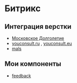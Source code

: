 # Битрикс  

## Интеграция верстки

* [Московское Долголетие](mos-dolgoletie/index.md)
* [youconsult.ru](https://youconsult.ru/) , [youconsult.eu](https://youconsult.eu/)
* [mals](mals/initial.md)



## Мои компоненты 

* [feedback](https://github.com/valeriykorsunov/feedback_kvv) 

 



